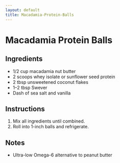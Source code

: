```yaml
---
layout: default
title: Macadamia-Protein-Balls
---
```


# Macadamia Protein Balls

## Ingredients
- 1/2 cup macadamia nut butter
- 2 scoops whey isolate or sunflower seed protein
- 2 tbsp unsweetened coconut flakes
- 1–2 tbsp Swever
- Dash of sea salt and vanilla

## Instructions
1. Mix all ingredients until combined.
2. Roll into 1-inch balls and refrigerate.

## Notes
- Ultra-low Omega-6 alternative to peanut butter
